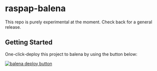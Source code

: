 # raspap-balena
This repo is purely experimental at the moment. Check back for a general release.

## Getting Started

One-click-deploy this project to balena by using the button below:

[![balena deploy button](https://www.balena.io/deploy.svg)](https://dashboard.balena-cloud.com/deploy?repoUrl=https://github.com/RaspAP/raspap-balena&defaultDeviceType=raspberrypi3)
